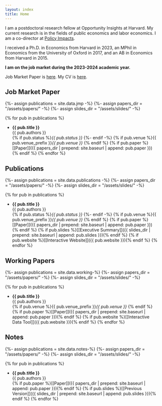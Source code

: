 ```yaml
---
layout: index
title: Home
---
```

I am a postdoctoral research fellow at Opportunity Insights at Harvard. My current research is in the fields of public economics and labor economics. I am a co-director at <a href="https://policyimpacts.org">Policy Impacts</a>.

I received a Ph.D. in Economics from Harvard in 2023, an MPhil in Economics from the University of Oxford in 2017, and an AB in Economics from Harvard in 2015.

**I am on the job market during the 2023-2024 academic year.** 

Job Market Paper is <a href="https://bsprungkeyser.com/assets/papers/BSK_JMP.pdf">here</a>.  My CV is <a href="https://bsprungkeyser.com/Sprung-Keyser_CV.pdf">here</a>.


## Job Market Paper
{%- assign publications = site.data.jmp -%}
{%- assign papers_dir = "/assets/papers/" -%}
{%- assign slides_dir = "/assets/slides/" -%}

{% for pub in publications %}
* **{{ pub.title }}**  
{{ pub.authors }}  
{% if pub.status %}*{{ pub.status }}*  {%- endif -%}
{% if pub.venue %}{{ pub.venue_prefix }}*{{ pub.venue }}*  {% endif %}
{% if pub.paper %}[[Paper]]({{ papers_dir | prepend: site.baseurl | append: pub.paper }}){% endif %}
{% endfor %}

## Publications
{%- assign publications = site.data.publications -%}
{%- assign papers_dir = "/assets/papers/" -%}
{%- assign slides_dir = "/assets/slides/" -%}

{% for pub in publications %}
* **{{ pub.title }}**  
{{ pub.authors }}  
{% if pub.status %}*{{ pub.status }}*  {%- endif -%}
{% if pub.venue %}{{ pub.venue_prefix }}*{{ pub.venue }}*  {% endif %}
{% if pub.paper %}[[Paper]]({{ papers_dir | prepend: site.baseurl | append: pub.paper }}){% endif %}
{% if pub.slides %}[[Executive Summary]]({{ slides_dir | prepend: site.baseurl | append: pub.slides }}){% endif %}
{% if pub.website %}[[Interactive Website]]({{ pub.website }}){% endif %}
{% endfor %}

## Working Papers
{%- assign publications = site.data.working-%}
{%- assign papers_dir = "/assets/papers/" -%}
{%- assign slides_dir = "/assets/slides/" -%}

{% for pub in publications %}
* **{{ pub.title }}**  
{{ pub.authors }}  
{% if pub.venue %}{{ pub.venue_prefix }}*{{ pub.venue }}*  {% endif %}
{% if pub.paper %}[[Paper]]({{ papers_dir | prepend: site.baseurl | append: pub.paper }}){% endif %}
{% if pub.website %}[[Interactive Data Tool]]({{ pub.website }}){% endif %}
{% endfor %}

## Notes
{%- assign publications = site.data.notes-%}
{%- assign papers_dir = "/assets/papers/" -%}
{%- assign slides_dir = "/assets/slides/" -%}

{% for pub in publications %}
* **{{ pub.title }}**  
{{ pub.authors }}  
{% if pub.paper %}[[Paper]]({{ papers_dir | prepend: site.baseurl | append: pub.paper }}){% endif %}
{% if pub.slides %}[[Previous Version]]({{ slides_dir | prepend: site.baseurl | append: pub.slides }}){% endif %}
{% endfor %}

